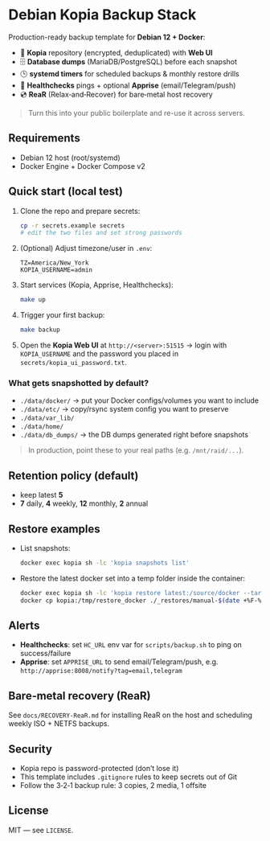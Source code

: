 # Debian Kopia Backup Stack

Production-ready backup template for **Debian 12 + Docker**:

- 🔐 **Kopia** repository (encrypted, deduplicated) with **Web UI**
- 🗄️ **Database dumps** (MariaDB/PostgreSQL) before each snapshot
- 🕒 **systemd timers** for scheduled backups & monthly restore drills
- 🚨 **Healthchecks** pings + optional **Apprise** (email/Telegram/push)
- 💿 **ReaR** (Relax‑and‑Recover) for bare‑metal host recovery

> Turn this into your public boilerplate and re-use it across servers.

## Requirements

- Debian 12 host (root/systemd)
- Docker Engine + Docker Compose v2

## Quick start (local test)

1. Clone the repo and prepare secrets:
   ```bash
   cp -r secrets.example secrets
   # edit the two files and set strong passwords
   ```
2. (Optional) Adjust timezone/user in `.env`:
   ```env
   TZ=America/New_York
   KOPIA_USERNAME=admin
   ```
3. Start services (Kopia, Apprise, Healthchecks):
   ```bash
   make up
   ```
4. Trigger your first backup:
   ```bash
   make backup
   ```
5. Open the **Kopia Web UI** at `http://<server>:51515` → login with `KOPIA_USERNAME` and the password you placed in `secrets/kopia_ui_password.txt`.

### What gets snapshotted by default?
- `./data/docker/`  → put your Docker configs/volumes you want to include
- `./data/etc/`     → copy/rsync system config you want to preserve
- `./data/var_lib/`
- `./data/home/`
- `./data/db_dumps/` → the DB dumps generated right before snapshots

> In production, point these to your real paths (e.g. `/mnt/raid/...`).

## Retention policy (default)
- keep latest **5**
- **7** daily, **4** weekly, **12** monthly, **2** annual

## Restore examples

- List snapshots:
  ```bash
  docker exec kopia sh -lc 'kopia snapshots list'
  ```
- Restore the latest docker set into a temp folder inside the container:
  ```bash
  docker exec kopia sh -lc 'kopia restore latest:/source/docker --target /tmp/restore_docker'
  docker cp kopia:/tmp/restore_docker ./_restores/manual-$(date +%F-%H%M)
  ```

## Alerts
- **Healthchecks**: set `HC_URL` env var for `scripts/backup.sh` to ping on success/failure
- **Apprise**: set `APPRISE_URL` to send email/Telegram/push, e.g. `http://apprise:8008/notify?tag=email,telegram`

## Bare‑metal recovery (ReaR)
See `docs/RECOVERY-ReaR.md` for installing ReaR on the host and scheduling weekly ISO + NETFS backups.

## Security
- Kopia repo is password-protected (don’t lose it)
- This template includes `.gitignore` rules to keep secrets out of Git
- Follow the 3‑2‑1 backup rule: 3 copies, 2 media, 1 offsite

## License
MIT — see `LICENSE`.

